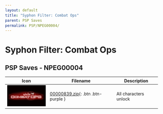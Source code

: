 ```yaml
---
layout: default
title: "Syphon Filter: Combat Ops"
parent: PSP Saves
permalink: PSP/NPEG00004/
---
```

# Syphon Filter: Combat Ops

## PSP Saves - NPEG00004

| Icon | Filename | Description |
|------|----------|-------------|
| ![Syphon Filter: Combat Ops](ICON0.PNG) | [00000839.zip](00000839.zip){: .btn .btn-purple } | All characters unlock |
